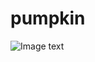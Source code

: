 # pumpkin
![Image text](https://raw.github.com/yourName/repositpry/master/yourprojectName/img-folder/test.jpg)
